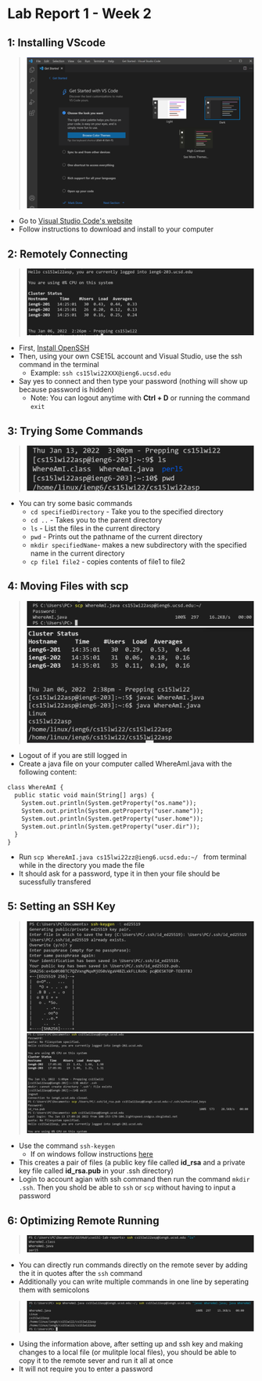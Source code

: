 Lab Report 1 - Week 2
=====================

1: Installing VScode
-----------------
> ![Image](lab1/install.png)
- Go to  [Visual Studio Code's website ](https://code.visualstudio.com)
- Follow instructions to download and install to your computer

2: Remotely Connecting
-------------------
> ![Image](lab1/remoteconnect.png)
- First, [Install OpenSSH](https://docs.microsoft.com/en-us/windows-server/administration/openssh/openssh_install_firstuse)
- Then, using your own CSE15L account and Visual Studio, use the ssh command in the terminal 
    - Example: 
    `ssh cs15lwi22XXX@ieng6.ucsd.edu`
- Say yes to connect and then type your password (nothing will show up because password is hidden)
    - Note: You can logout anytime with __Ctrl + D__ or running the command `exit`


3: Trying Some Commands
--------------------
> ![Image](lab1/commands.PNG)
- You can try some basic commands
    - `cd specifiedDirectory` - Take you to the specified directory
    - `cd ..` - Takes you to the parent directory
    - `ls` - List the files in the current directory 
    - `pwd` - Prints out the pathname of the current directory
    - `mkdir specifiedName`- makes a new subdirectory with the specified name in the current directory 
    - `cp file1 file2` - copies contents of file1 to file2

4: Moving Files with scp
---------------------
> ![Image](lab1/moving1.png)
> ![Image](lab1/moving2.png)
 - Logout of if you are still logged in
 - Create a java file on your computer called WhereAmI.java with the following content: 
```
class WhereAmI {
  public static void main(String[] args) {
    System.out.println(System.getProperty("os.name"));
    System.out.println(System.getProperty("user.name"));
    System.out.println(System.getProperty("user.home"));
    System.out.println(System.getProperty("user.dir"));
  }
}
```
- Run `scp WhereAmI.java cs15lwi22zz@ieng6.ucsd.edu:~/ ` from terminal while in the directory you made the file
- It should ask for a password, type it in then your file should be sucessfully transfered


5: Setting an SSH Key
------------------
>![Image](lab1/key1.png)
>![Image](lab1/key2.png)
- Use the command `ssh-keygen` 
    - If on windows follow instructions  [here](https://docs.microsoft.com/en-us/windows-server/administration/openssh/openssh_keymanagement#user-key-generation)
- This creates a pair of files (a public key file called __id_rsa__ and a private key file called __id_rsa.pub__ in your .ssh directory)
- Login to account agian with ssh command then run the command  `mkdir .ssh`. Then you shold be able to `ssh` or `scp` without having to input a password


6: Optimizing Remote Running
-------------------------
>![Image](lab1/op.png)
- You can directly run commands directly on the remote sever by adding the it in quotes after the `ssh` command
- Additionally you can write multiple commands in one line by seperating them with semicolons
>![Image](lab1/movingOptimized.png)
- Using the information above, after setting up and ssh key and making changes to a local file (or mulitple local files), you should be able to copy it to the remote sever and run it all at once
- It will not require you to enter a password